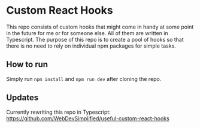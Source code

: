 # Custom React Hooks
This repo consists of custom hooks that might come in handy at some point in the future for me or for someone else. All of them are written in Typescript. The purpose of this repo is to create a pool of hooks so that there is no need to rely on individual npm packages for simple tasks.

## How to run
Simply run ```npm install``` and ```npm run dev``` after cloning the repo.

## Updates
Currently rewriting this repo in Typescript: https://github.com/WebDevSimplified/useful-custom-react-hooks
